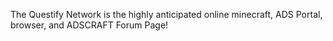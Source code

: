 The Questify Network is the highly anticipated online minecraft, ADS Portal, browser, and ADSCRAFT Forum Page!

